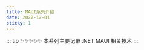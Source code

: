 ```yaml
---
title: MAUI系列介绍
date: 2022-12-01
sticky: 1
---
```

::: tip ✨✨✨✨✨
本系列主要记录 .NET MAUI 相关技术
:::

<!-- more -->

